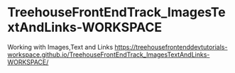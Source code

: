 # TreehouseFrontEndTrack_ImagesTextAndLinks-WORKSPACE
 Working with Images,Text and Links
 https://treehousefrontenddevtutorials-workspace.github.io/TreehouseFrontEndTrack_ImagesTextAndLinks-WORKSPACE/
